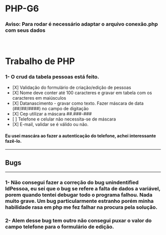 # PHP-G6
<h3>Aviso: Para rodar é necessário adaptar o arquivo conexão.php com seus dados</h3>
<br>
<h1>Trabalho de PHP</h1>
<h3>1- O crud da tabela pessoas está feito.</h3> 
<ul>
  <li>[X] Validação do formulário de criação/edição de pessoas</li>
  <li>[X] Nome deve conter até 100 caracteres e gravar em tabela com os caracteres em maiúsculos</li>
  <li>[X] Datanascimento - gravar como texto. Fazer máscara de data (##/##/####) no campo de digitação</li>
  <li>[X] Cep utilizar a máscara ##.###-###</li>
  <li>[ ] Telefone e celular não necessita-se de máscara</li>
  <li>[X] E-mail, validar se é válido ou não.</li>
</ul>

<h4>Eu usei mascára ao fazer a autenticação do telefone, achei interessante fazê-lo.</h3>

<hr>
<h2>Bugs</h2>
<hr>
<h3>
1- Não consegui fazer a correção do bug unindentified IdPessoa,
eu sei que o bug se refere a falta de dados a variável, porem quando tentei
debugar todo o programa falhou. Nada muito grave. Um bug particularmente estranho
porém minha habilidade rasa em php me fez falhar na procura pela solução.</h3>
<h3>2- Alem desse bug tem outro não consegui puxar o
valor do campo telefone para o formulário de edição.</h3>
